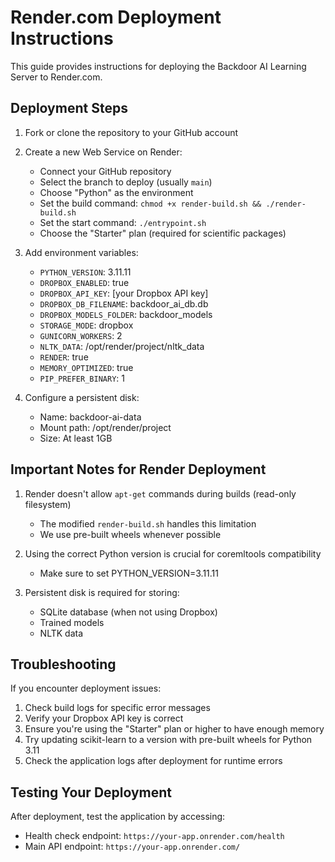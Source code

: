 # Render.com Deployment Instructions

This guide provides instructions for deploying the Backdoor AI Learning Server to Render.com.

## Deployment Steps

1. Fork or clone the repository to your GitHub account

2. Create a new Web Service on Render:
   - Connect your GitHub repository
   - Select the branch to deploy (usually `main`)
   - Choose "Python" as the environment
   - Set the build command: `chmod +x render-build.sh && ./render-build.sh`
   - Set the start command: `./entrypoint.sh`
   - Choose the "Starter" plan (required for scientific packages)

3. Add environment variables:
   - `PYTHON_VERSION`: 3.11.11
   - `DROPBOX_ENABLED`: true
   - `DROPBOX_API_KEY`: [your Dropbox API key]
   - `DROPBOX_DB_FILENAME`: backdoor_ai_db.db
   - `DROPBOX_MODELS_FOLDER`: backdoor_models
   - `STORAGE_MODE`: dropbox
   - `GUNICORN_WORKERS`: 2
   - `NLTK_DATA`: /opt/render/project/nltk_data
   - `RENDER`: true
   - `MEMORY_OPTIMIZED`: true
   - `PIP_PREFER_BINARY`: 1

4. Configure a persistent disk:
   - Name: backdoor-ai-data
   - Mount path: /opt/render/project
   - Size: At least 1GB

## Important Notes for Render Deployment

1. Render doesn't allow `apt-get` commands during builds (read-only filesystem)
   - The modified `render-build.sh` handles this limitation
   - We use pre-built wheels whenever possible

2. Using the correct Python version is crucial for coremltools compatibility
   - Make sure to set PYTHON_VERSION=3.11.11

3. Persistent disk is required for storing:
   - SQLite database (when not using Dropbox)
   - Trained models
   - NLTK data

## Troubleshooting

If you encounter deployment issues:

1. Check build logs for specific error messages
2. Verify your Dropbox API key is correct
3. Ensure you're using the "Starter" plan or higher to have enough memory
4. Try updating scikit-learn to a version with pre-built wheels for Python 3.11
5. Check the application logs after deployment for runtime errors

## Testing Your Deployment

After deployment, test the application by accessing:
- Health check endpoint: `https://your-app.onrender.com/health`
- Main API endpoint: `https://your-app.onrender.com/`
